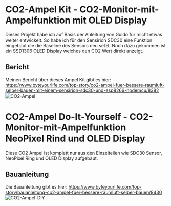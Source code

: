 # CO2-Ampel Kit - CO2-Monitor-mit-Ampelfunktion mit OLED Display
Dieses Projekt habe ich auf Basis der Anleitung von Guido für micht etwas weiter entwickelt.
So habe ich für den Sensirion SDC30 eine Funktion eingebaut die die Baseline des Sensors neu setzt.
Noch dazu gekommen ist ein SSD1306 OLED Display welches den CO2 Wert direkt anzeigt.

## Bericht
Meinen Bericht über dieses Ampel Kit gibt es hier: https://www.byteyourlife.com/top-story/co2-ampel-fuer-bessere-raumluft-selber-bauen-mit-einem-sensirion-sdc30-und-esp8266-nodemcu/8382
![CO2-Ampel](https://www.byteyourlife.com/wp-content/uploads/2020/11/CO2_Ampel_Sensirion_ESP8266_NodeMCU_SDC30-300x244.jpg)

# CO2-Ampel Do-It-Yourself - CO2-Monitor-mit-Ampelfunktion NeoPixel Rind und OLED Display
Diese CO2 Ampel ist komplett nur aus den Einzelteilen wie SDC30 Sensor, NeoPixel Ring und OLED Display aufgebaut.

## Bauanleitung
Die Bauanleitung gibt es hier: https://www.byteyourlife.com/top-story/bauanleitung-co2-ampel-fuer-bessere-raumluft-selber-bauen/8430
![CO2-Ampel-DIY](https://www.byteyourlife.com/wp-content/uploads/2020/12/DIY_CO2_Ampel_Sensirion_SDC30_ESP8266_NodeMCU_NEOPixel_OLED_Display-1280x640.jpg)
